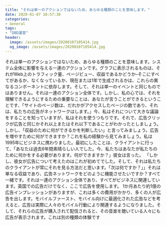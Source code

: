 ```yaml
---
title: "それは単一のアクションではないため、あらゆる種類のことを意味します。"
date: 2020-01-07 10:57:38
categories:
- General
tags:
- "DBD運営"
header:
  image: /assets/images/20200107105414.jpg
  og_image: /assets/images/20200107105414.jpg
---
```


それは単一のアクションではないため、あらゆる種類のことを意味します。システム全体に影響を与える一連のアクションです。グラフに表示されるものは、それがWeb上のトラフィック量、ページビュー、収益であるかどうか–そこにすべてがあるか、なくなっているか、現在または1年で生成されるかは、これらの異なるコンポーネントに依存します。そして、それは単一のイベントと同じものではありません。それは一連のアクション全体です。しかし、私の心では、それを理解できるようにするための重要なことは、あなたが言うことができるということです、「サイトのページ数は、だれかがアクセスしたページの数であり、それは、私たちの広告がネットワークはします。」今、私はそれについて大きな議論をすることを知っていますが、私はそれを使うつもりです。それで、広告クリックが広告と同じかそれ以上またはそれ以下であることがわかったとしましょう。しかし、「収益のために何ができるかを判断したい」と言ってみましょう。広告を増やすために何ができますか？これを私の経験から見てみましょう。私は1995年にビジネスに携わりました。最初にしたことは、クライアントに行って、「あなたは過去6年間素晴らしい人でした。今、私たちはあなたが私たちのために何かをする必要があります。何ができますか？」彼女は言った。 「しかし、彼女が広告について考えたのはこれが初めてでした。そして、それは私たちのクライアントが常にそれを見る方法だと思います。「次は何ですか？」」それは単なる収益であり、広告ネットワークをどのように機能させたいですか？すべて一緒です。それは一連のアクション全体であり、すべてがビジネスに関連しています。英国での広告だけでなく、ここで広告を使用します。 1か月あたり約1億の広告インプレッションがありますが、これは多くの費用がかかり、多くの人が広告を出します。モバイルファースト、モバイル向けに最適化された広告などを考えると、広告は実際に人々のモバイル行動により関連するようになりました。そして、それらの広告が購入されて配信されると、その音楽を聴いている人々にも広告が表示されます。これは別の種類の体験です
